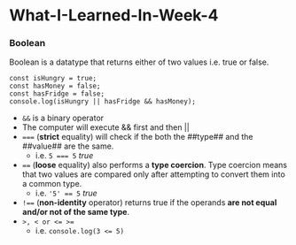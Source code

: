 # What-I-Learned-In-Week-4

### Boolean
Boolean is a datatype that returns either of two values i.e. true or false. 
```
const isHungry = true;
const hasMoney = false;
const hasFridge = false;
console.log(isHungry || hasFridge && hasMoney);
```
* `&&` is a binary operator
* The computer will execute && first and then ||
* `===` (**strict** equality) will check if the both the ##type## and the ##value## are the same.
  * i.e. `5 === 5` *true*
* `==` (**loose** equality) also performs a **type coercion**. Type coercion means that two values are compared only after attempting to convert them into a common type.
  * i.e. `'5' == 5` *true*
* `!==` (**non-identity** operator) returns true if the operands **are not equal and/or not of the same type**.
* `>, < or <= >=` 
  * i.e. `console.log(3 <= 5)`